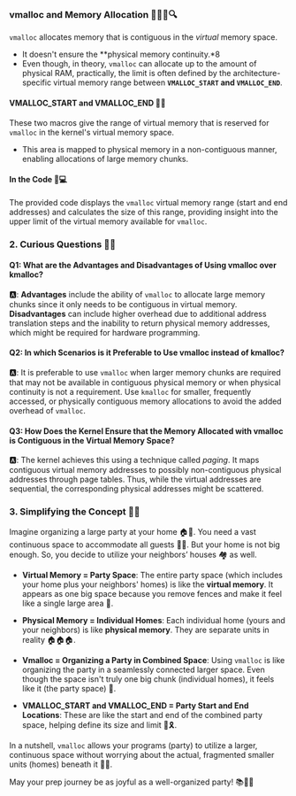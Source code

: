 ### vmalloc and Memory Allocation 🧠💾📘🔍
`vmalloc` allocates memory that is contiguous in the *virtual* memory space.
-  It doesn't ensure the **physical memory continuity.*8
-  Even though, in theory, `vmalloc` can allocate up to the amount of physical RAM, practically, the limit is often defined by the architecture-specific virtual memory range between **`VMALLOC_START` and `VMALLOC_END`**.

#### VMALLOC_START and VMALLOC_END 🚦🏁
These two macros give the range of virtual memory that is reserved for `vmalloc` in the kernel's virtual memory space. 
- This area is mapped to physical memory in a non-contiguous manner, enabling allocations of large memory chunks.

#### In the Code 📜💻
The provided code displays the `vmalloc` virtual memory range (start and end addresses) and calculates the size of this range, providing insight into the upper limit of the virtual memory available for `vmalloc`.

### 2. Curious Questions 🤔💼

#### Q1: What are the Advantages and Disadvantages of Using vmalloc over kmalloc?
🅰️: **Advantages** include the ability of `vmalloc` to allocate large memory chunks since it only needs to be contiguous in virtual memory. **Disadvantages** can include higher overhead due to additional address translation steps and the inability to return physical memory addresses, which might be required for hardware programming.

#### Q2: In which Scenarios is it Preferable to Use vmalloc instead of kmalloc?
🅰️: It is preferable to use `vmalloc` when larger memory chunks are required that may not be available in contiguous physical memory or when physical continuity is not a requirement. Use `kmalloc` for smaller, frequently accessed, or physically contiguous memory allocations to avoid the added overhead of `vmalloc`.

#### Q3: How Does the Kernel Ensure that the Memory Allocated with vmalloc is Contiguous in the Virtual Memory Space?
🅰️: The kernel achieves this using a technique called *paging*. It maps contiguous virtual memory addresses to possibly non-contiguous physical addresses through page tables. Thus, while the virtual addresses are sequential, the corresponding physical addresses might be scattered.

### 3. Simplifying the Concept 🏡🎉

Imagine organizing a large party at your home 🏠🎈. You need a vast continuous space to accommodate all guests 🕺💃. But your home is not big enough. So, you decide to utilize your neighbors’ houses 🏘️ as well.

- **Virtual Memory = Party Space**: The entire party space (which includes your home plus your neighbors' homes) is like the **virtual memory**. It appears as one big space because you remove fences and make it feel like a single large area 🚀.

- **Physical Memory = Individual Homes**: Each individual home (yours and your neighbors) is like **physical memory**. They are separate units in reality 🏠🏠🏠.

- **Vmalloc = Organizing a Party in Combined Space**: Using `vmalloc` is like organizing the party in a seamlessly connected larger space. Even though the space isn't truly one big chunk (individual homes), it feels like it (the party space) 🌟.

- **VMALLOC_START and VMALLOC_END = Party Start and End Locations**: These are like the start and end of the combined party space, helping define its size and limit 🎊🎗️.

In a nutshell, `vmalloc` allows your programs (party) to utilize a larger, continuous space without worrying about the actual, fragmented smaller units (homes) beneath it 🚀🎉.

May your prep journey be as joyful as a well-organized party! 📚💼🎉